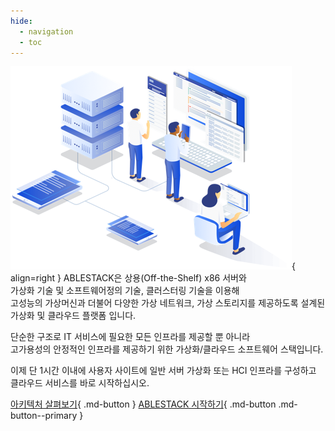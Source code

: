 ```yaml
---
hide:
  - navigation
  - toc
---
```


![main-image](assets/images/illustration.png){ align=right }
ABLESTACK은 상용(Off-the-Shelf) x86 서버와  
가상화 기술 및 소프트웨어정의 기술, 클러스터링 기술을 이용해  
고성능의 가상머신과 더불어 다양한 가상 네트워크, 가상 스토리지를 제공하도록 설계된  
가상화 및 클라우드 플랫폼 입니다. 
 
단순한 구조로 IT 서비스에 필요한 모든 인프라를 제공할 뿐 아니라  
고가용성의 안정적인 인프라를 제공하기 위한 가상화/클라우드 소프트웨어 스택입니다.

이제 단 1시간 이내에 사용자 사이트에 일반 서버 가상화 또는 HCI 인프라를 구성하고  
클라우드 서비스를 바로 시작하십시오.

[아키텍처 살펴보기](architecture/architecture-overview.md){ .md-button } [ABLESTACK 시작하기](getting-started/getting-started-overview.md){ .md-button .md-button--primary }